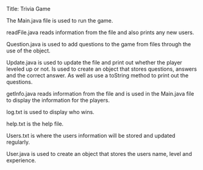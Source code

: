 Title: Trivia Game

The Main.java file is used to run the game.

readFile.java reads information from the file and also prints any new users.

Question.java is used to add questions to the game from files through the use of the object.


Update.java is used to update the file and print out whether the player leveled up or not.
Is used to create an object that stores questions, answers and the correct answer. 
As well as use a toString method to print out the questions.

getInfo.java reads information from the file and is used in the Main.java file to display the information for the players.

log.txt is used to display who wins.

help.txt is the help file.

Users.txt is where the users information will be stored and updated regularly.

User.java is used to create an object that stores the users name, level and experience.